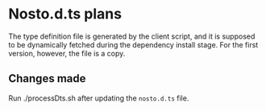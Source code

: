 # Nosto.d.ts plans

The type definition file is generated by the client script, and it is supposed to be dynamically fetched during the dependency install stage. For the first version, however, the file is a copy.

## Changes made

Run ./processDts.sh after updating the `nosto.d.ts` file.